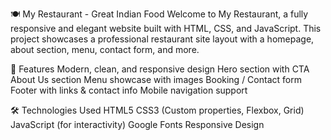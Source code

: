 🍽️ My Restaurant - Great Indian Food
Welcome to My Restaurant, a fully responsive and elegant website built with HTML, CSS, and JavaScript. This project showcases a professional restaurant site layout with a homepage, about section, menu, contact form, and more.

📌 Features
Modern, clean, and responsive design
Hero section with CTA
About Us section
Menu showcase with images
Booking / Contact form
Footer with links & contact info
Mobile navigation support

🛠️ Technologies Used
HTML5
CSS3 (Custom properties, Flexbox, Grid)
JavaScript (for interactivity)
Google Fonts
Responsive Design


